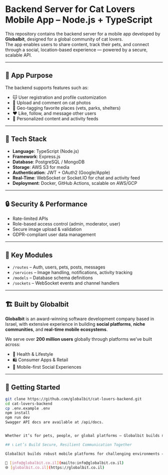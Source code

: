 # Backend Server for Cat Lovers Mobile App – Node.js + TypeScript

This repository contains the backend server for a mobile app developed by **Globalbit**, designed for a global community of cat lovers.  
The app enables users to share content, track their pets, and connect through a social, location-based experience — powered by a secure, scalable API.

---

## 🐾 App Purpose

The backend supports features such as:
- 🐱 User registration and profile customization
- 📸 Upload and comment on cat photos
- 📍 Geo-tagging favorite places (vets, parks, shelters)
- ❤️ Like, follow, and message other users
- 🎯 Personalized content and activity feeds

---

## 🧰 Tech Stack

- **Language**: TypeScript (Node.js)
- **Framework**: Express.js
- **Database**: PostgreSQL / MongoDB
- **Storage**: AWS S3 for media
- **Authentication**: JWT + OAuth2 (Google/Apple)
- **Real-Time**: WebSocket or Socket.IO for chat and activity feed
- **Deployment**: Docker, GitHub Actions, scalable on AWS/GCP

---

## 🔒 Security & Performance

- Rate-limited APIs
- Role-based access control (admin, moderator, user)
- Secure image upload & validation
- GDPR-compliant user data management

---

## 🧩 Key Modules

- `/routes` – Auth, users, pets, posts, messages
- `/services` – Image handling, notifications, activity tracking
- `/models` – Database schema definitions
- `/sockets` – WebSocket events and channel handlers

---

## 🏗 Built by Globalbit

**Globalbit** is an award-winning software development company based in Israel, with extensive experience in building **social platforms**, **niche communities**, and **real-time mobile ecosystems**.

We serve over **200 million users** globally through platforms we’ve built across:
- 🏥 Health & Lifestyle
- 🛍️ Consumer Apps & Retail
- 📲 Mobile-first Social Experiences

---

## 📎 Getting Started

```bash
git clone https://github.com/globalbit/cat-lovers-backend.git
cd cat-lovers-backend
cp .env.example .env
npm install
npm run dev
Swagger API docs are available at /api/docs.


Whether it’s for pets, people, or global platforms — Globalbit builds mobile-first systems that scale and connect.

## 📞 Let’s Build Secure, Resilient Communication Together

Globalbit builds robust mobile platforms for challenging environments — from public safety to connected mobility.

📩 [info@globalbit.co.il](mailto:info@globalbit.co.il)  
🌐 [globalbit.co.il](https://globalbit.co.il)

